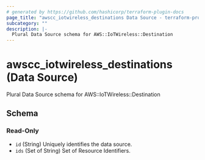 ```yaml
---
# generated by https://github.com/hashicorp/terraform-plugin-docs
page_title: "awscc_iotwireless_destinations Data Source - terraform-provider-awscc"
subcategory: ""
description: |-
  Plural Data Source schema for AWS::IoTWireless::Destination
---
```


# awscc_iotwireless_destinations (Data Source)

Plural Data Source schema for AWS::IoTWireless::Destination



<!-- schema generated by tfplugindocs -->
## Schema

### Read-Only

- `id` (String) Uniquely identifies the data source.
- `ids` (Set of String) Set of Resource Identifiers.
